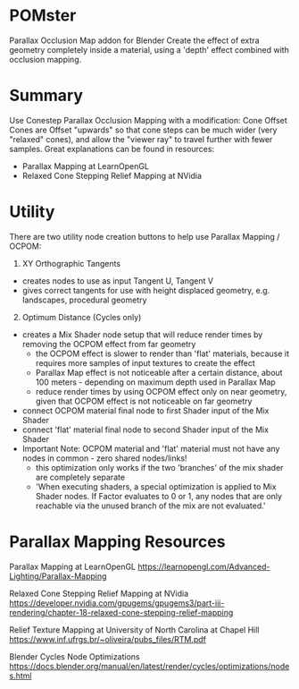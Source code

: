 # POMster
Parallax Occlusion Map addon for Blender
Create the effect of extra geometry completely inside a material, using a 'depth' effect combined with occlusion mapping.

# Summary
Use Conestep Parallax Occlusion Mapping with a modification: Cone Offset
Cones are Offset "upwards" so that cone steps can be much wider (very "relaxed" cones), and allow the "viewer ray" to travel further with fewer samples.
Great explanations can be found in resources:
  - Parallax Mapping at LearnOpenGL
  - Relaxed Cone Stepping Relief Mapping at NVidia

# Utility
There are two utility node creation buttons to help use Parallax Mapping / OCPOM:
1) XY Orthographic Tangents
  - creates nodes to use as input Tangent U, Tangent V
  - gives correct tangents for use with height displaced geometry, e.g. landscapes, procedural geometry
2) Optimum Distance (Cycles only)
  - creates a Mix Shader node setup that will reduce render times by removing the OCPOM effect from far geometry
	- the OCPOM effect is slower to render than 'flat' materials, because it requires more samples of input textures to create the effect
	- Parallax Map effect is not noticeable after a certain distance, about 100 meters - depending on maximum depth used in Parallax Map
	- reduce render times by using OCPOM effect only on near geometry, given that OCPOM effect is not noticeable on far geometry
  - connect OCPOM material final node to first Shader input of the Mix Shader
  - connect 'flat' material final node to second Shader input of the Mix Shader
  - Important Note: OCPOM material and 'flat' material must not have any nodes in common - zero shared nodes/links!
    - this optimization only works if the two 'branches' of the mix shader are completely separate
	- 'When executing shaders, a special optimization is applied to Mix Shader nodes. If Factor evaluates to 0 or 1, any nodes that are only reachable via the unused branch of the mix are not evaluated.'

# Parallax Mapping Resources
Parallax Mapping at LearnOpenGL
https://learnopengl.com/Advanced-Lighting/Parallax-Mapping

Relaxed Cone Stepping Relief Mapping at NVidia
https://developer.nvidia.com/gpugems/gpugems3/part-iii-rendering/chapter-18-relaxed-cone-stepping-relief-mapping

Relief Texture Mapping at University of North Carolina at Chapel Hill
https://www.inf.ufrgs.br/~oliveira/pubs_files/RTM.pdf

Blender Cycles Node Optimizations
https://docs.blender.org/manual/en/latest/render/cycles/optimizations/nodes.html

